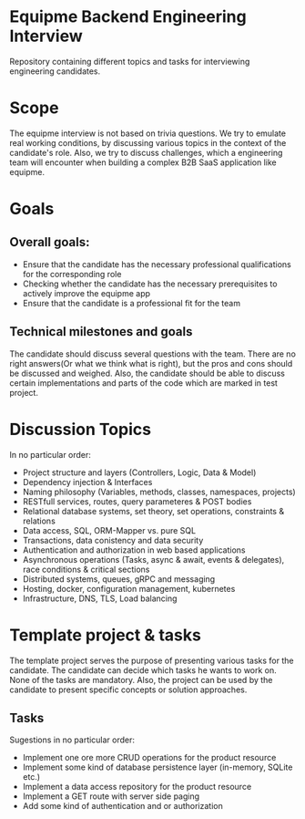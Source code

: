 # Equipme Backend Engineering Interview
Repository containing different topics and tasks for interviewing engineering candidates.

# Scope

The equipme interview is not based on trivia questions. We try to emulate real working conditions, by discussing various topics in the context of the candidate's role. 
Also, we try to discuss challenges, which a engineering team will encounter when building a complex B2B SaaS application like equipme. 

# Goals

## Overall goals:

- Ensure that the candidate has the necessary professional qualifications for the corresponding role
- Checking whether the candidate has the necessary prerequisites to actively improve the equipme app
- Ensure that the candidate is a professional fit for the team

## Technical milestones and goals

The candidate should discuss several questions with the team. There are no right answers(Or what we think what is right), but the pros and cons should be discussed and weighed.
Also, the candidate should be able to discuss certain implementations and parts of the code which are marked in test project.

# Discussion Topics

In no particular order:

- Project structure and layers (Controllers, Logic, Data & Model)
- Dependency injection & Interfaces
- Naming philosophy (Variables, methods, classes, namespaces, projects)
- RESTfull services, routes, query parameteres & POST bodies
- Relational database systems, set theory, set operations, constraints & relations
- Data access, SQL, ORM-Mapper vs. pure SQL
- Transactions, data conistency and data security
- Authentication and authorization in web based applications
- Asynchronous operations (Tasks, async & await, events & delegates), race conditions & critical sections 
- Distributed systems, queues, gRPC and messaging
- Hosting, docker, configuration management, kubernetes
- Infrastructure, DNS, TLS, Load balancing  

# Template project & tasks

The template project serves the purpose of presenting various tasks for the candidate. The candidate can decide which tasks he wants to work on. None of the tasks are mandatory. 
Also, the project can be used by the candidate to present specific concepts or solution approaches. 

## Tasks

Sugestions in no particular order:

- Implement one ore more CRUD operations for the product resource 
- Implement some kind of database persistence layer (in-memory, SQLite etc.)
- Implement a data access repository for the product resource 
- Implement a GET route with server side paging 
- Add some kind of authentication and or authorization  